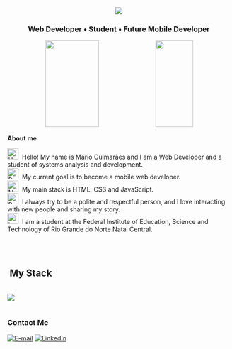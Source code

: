 <div align="center">
  <img src="https://github.com/user-attachments/assets/9aef4d10-d694-4cc8-b6f7-f6a17a3277eb"/>
</div>

<h3 align="center">
  Web Developer • Student • Future Mobile Developer
</h3>

<div align="center"> 
  <img width="49%" height="195px" src="https://github-readme-stats.vercel.app/api?username=marioluizguimaraes&show_icons=true&count_private=true&title_color=80F7D4&icon_color=9d00ff&text_color=c9d1d9&bg_color=0d1117&border_color=fff0" /> 
  <img width="41%" height="195px" src="https://github-readme-stats.vercel.app/api/top-langs/?username=marioluizguimaraes&layout=compact&title_color=80F7D4&text_color=fff&bg_color=0d1117&border_color=fff0" />
</div>

<p><strong>About me</strong></p>

<div> 
<img src="https://raw.githubusercontent.com/Tarikul-Islam-Anik/Animated-Fluent-Emojis/master/Emojis/Hand%20gestures/Hand%20with%20Fingers%20Splayed%20Light%20Skin%20Tone.png" alt="Hand with Fingers Splayed Light Skin Tone" width="25" height="25" />&nbsp; Hello! My name is Mário Guimarães and I am a Web Developer and a student of systems analysis and development.<br />
<img src="https://raw.githubusercontent.com/Tarikul-Islam-Anik/Animated-Fluent-Emojis/master/Emojis/Hand%20gestures/Brain.png" alt="Brain" width="25" height="25" />&nbsp; My current goal is to become a mobile web developer.<br/>
<img src="https://raw.githubusercontent.com/Tarikul-Islam-Anik/Animated-Fluent-Emojis/master/Emojis/People%20with%20professions/Man%20Technologist%20Light%20Skin%20Tone.png" alt="Man Technologist Light Skin Tone" width="25" height="25" />&nbsp; My main stack is HTML, CSS and JavaScript.<br />
<img src="https://raw.githubusercontent.com/Tarikul-Islam-Anik/Animated-Fluent-Emojis/master/Emojis/People%20with%20professions/Boy%20Light%20Skin%20Tone.png" alt="Boy Light Skin Tone" width="25" height="25" />&nbsp; I always try to be a polite and respectful person, and I love interacting with new people and sharing my story.<br />
<img src="https://raw.githubusercontent.com/Tarikul-Islam-Anik/Animated-Fluent-Emojis/master/Emojis/People%20with%20professions/Teacher%20Light%20Skin%20Tone.png" alt="Left Speech Bubble" width="25" height="25" />&nbsp; I am a student at the Federal Institute of Education, Science and Technology of Rio Grande do Norte Natal Central.

<br/><br/>

  ## &nbsp;My Stack
  
  <p align="left">
    <br/>
    <a href="https://skillicons.dev">
      <img src="https://skillicons.dev/icons?i=html,css,js,nodejs,typescript,kotlin,mysql,postman,wordpress,figma" />
    </a>
    </p>
  
  #

  <h3>Contact Me</h3>
  <div align="left">
    <a href="mailto:mariolsg.oficial@gmail.com"><img src="https://img.shields.io/badge/-email-020114?style=for-the-badge&amp;logo=microsoft-outlook&amp;logoColor=6ED2B6&amp;color:FFF" alt="E-mail"></a>
    <a href="https://www.linkedin.com/in/mariolz/"><img src="https://img.shields.io/badge/-LinkedIn-020114?style=for-the-badge&amp;logo=linkedin&amp;logoColor=6ED2B6&amp;" alt="LinkedIn"></a>
  </div >
</div>

